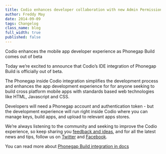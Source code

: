 ```yaml
---
title: Codio enhances developer collaboration with new Admin Permissions
author: Freddy May
date: 2014-09-09
tags: Changelog
class_name: blog
full_width: true
published: false
---
```


Codio enhances the mobile app developer experience as Phonegap Build comes out of beta 

Today we’re excited to announce that Codio’s IDE integration of Phonegap Build is officially out of beta. 

The Phonegap inside Codio integration simplifies the development process and enhances the app development experience for for anyone seeking to build cross platform mobile apps with standards based web technologies like HTML, Javascript and CSS.

Developers will need a Phonegap account and authentication token - but the development experience will run right inside Codio where you can manage keys, build apps, and upload to relevant apps stores.

We’re always listening to the community and seeking to improve the Codio experience, so keep sharing you [feedback and ideas](http://forum.codio.com), and for all the latest news and tips, follow us on [Twitter](https://twitter.com/codiohq) and [Facebook](https://www.facebook.com/CodioHQ).

You can read more about [Phonegap Build integration in docs](/docs/specifics/phonegapbuild)